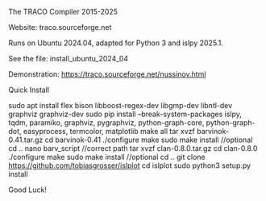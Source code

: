 The TRACO Compiler  2015-2025

Website: traco.sourceforge.net

Runs on Ubuntu 2024.04, adapted for Python 3 and islpy 2025.1.

See the file:   install_ubuntu_2024_04

Demonstration:
https://traco.sourceforge.net/nussinov.html



Quick Install

sudo apt install flex bison libboost-regex-dev libgmp-dev libntl-dev  graphviz graphviz-dev
sudo pip install –break-system-packages islpy, tqdm, paramiko, graphviz, pygraphviz, python-graph-core, python-graph-dot, easyprocess, termcolor, matplotlib
make all
tar xvzf barvinok-0.41.tar.gz
cd barvinok-0.41
./configure
make
sudo make install  //optional
cd ..
nano barv_script //correct path
tar xvzf clan-0.8.0.tar.gz
cd clan-0.8.0
./configure
make
sudo make install //optional
cd ..
git clone https://github.com/tobiasgrosser/islplot
cd islplot
sudo python3 setup.py install

Good Luck!

